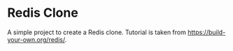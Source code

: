 # Redis Clone

A simple project to create a Redis clone. Tutorial is taken from https://build-your-own.org/redis/.
